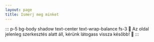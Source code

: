 ```yaml
---
layout: page
title: Ismerj meg minket
---
```


::: p-5 bg-body shadow text-center text-wrap-balance fs-3
🚧 Az oldal jelenleg szerkesztés alatt áll, kérünk látogass vissza később! 🚧
:::
